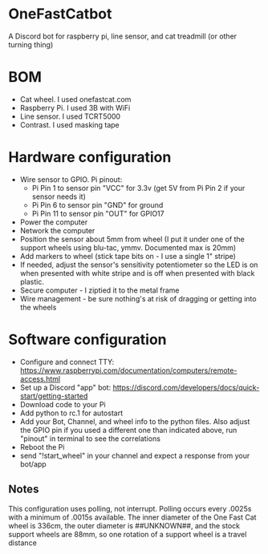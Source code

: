 # OneFastCatbot
A Discord bot for raspberry pi, line sensor, and cat treadmill (or other turning thing)

# BOM
 - Cat wheel. I used onefastcat.com
 - Raspberry Pi. I used 3B with WiFi
 - Line sensor. I used TCRT5000
 - Contrast. I used masking tape

# Hardware configuration
 - Wire sensor to GPIO. Pi pinout:
   - Pi Pin 1 to sensor pin "VCC" for 3.3v (get 5V from Pi Pin 2 if your sensor needs it)
   - Pi Pin 6 to sensor pin "GND" for ground
   - Pi Pin 11 to sensor pin "OUT" for GPIO17
 - Power the computer
 - Network the computer
 - Position the sensor about 5mm from wheel (I put it under one of the support wheels using blu-tac, ymmv. Documented max is 20mm)
 - Add markers to wheel (stick tape bits on - I use a single 1" stripe)
 - If needed, adjust the sensor's sensitivity potentiometer so the LED is on when presented with white stripe and is off when presented with black plastic.
 - Secure computer - I ziptied it to the metal frame
 - Wire management - be sure nothing's at risk of dragging or getting into the wheels

# Software configuration
 - Configure and connect TTY: https://www.raspberrypi.com/documentation/computers/remote-access.html
 - Set up a Discord "app" bot: https://discord.com/developers/docs/quick-start/getting-started
 - Download code to your Pi
 - Add python to rc.1 for autostart
 - Add your Bot, Channel, and wheel info to the python files. Also adjust the GPIO pin if you used a different one than indicated above, run "pinout" in terminal to see the correlations
 - Reboot the Pi
 - send "!start_wheel" in your channel and expect a response from your bot/app

## Notes
This configuration uses polling, not interrupt. Polling occurs every .0025s with a minimum of .0015s available.
The inner diameter of the One Fast Cat wheel is 336cm, the outer diameter is ##UNKNOWN##, and the stock support wheels are 88mm, so one rotation of a support wheel is a travel distance 

